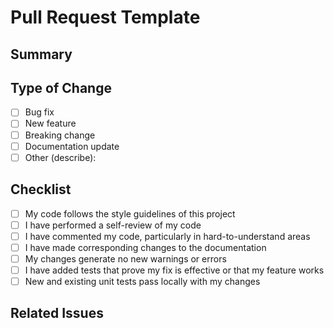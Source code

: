 # Pull Request Template

## Summary
<!-- Provide a short summary of your changes -->

## Type of Change
- [ ] Bug fix
- [ ] New feature
- [ ] Breaking change
- [ ] Documentation update
- [ ] Other (describe):

## Checklist
- [ ] My code follows the style guidelines of this project
- [ ] I have performed a self-review of my code
- [ ] I have commented my code, particularly in hard-to-understand areas
- [ ] I have made corresponding changes to the documentation
- [ ] My changes generate no new warnings or errors
- [ ] I have added tests that prove my fix is effective or that my feature works
- [ ] New and existing unit tests pass locally with my changes

## Related Issues
<!-- List any related issues or pull requests --> 